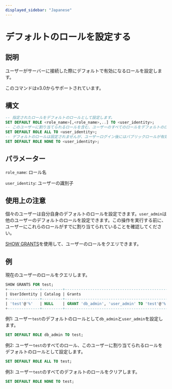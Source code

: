 ```yaml
---
displayed_sidebar: "Japanese"
---
```


# デフォルトのロールを設定する

## 説明

ユーザーがサーバーに接続した際にデフォルトで有効になるロールを設定します。

このコマンドはv3.0からサポートされています。

## 構文

```SQL
-- 指定されたロールをデフォルトのロールとして設定します。
SET DEFAULT ROLE <role_name>[,<role_name>,..] TO <user_identity>;
-- このユーザーに割り当てられるロールを含む、ユーザーのすべてのロールをデフォルトのロールとして設定します。
SET DEFAULT ROLE ALL TO <user_identity>;
-- デフォルトのロールは設定されませんが、ユーザーログイン後にはパブリックロールが有効になります。
SET DEFAULT ROLE NONE TO <user_identity>; 
```

## パラメーター

`role_name`: ロール名

`user_identity`: ユーザーの識別子

## 使用上の注意

個々のユーザーは自分自身のデフォルトのロールを設定できます。`user_admin`は他のユーザーのデフォルトのロールを設定できます。この操作を実行する前に、ユーザーにこれらのロールがすでに割り当てられていることを確認してください。

[SHOW GRANTS](SHOW_GRANTS.md)を使用して、ユーザーのロールをクエリできます。

## 例

現在のユーザーのロールをクエリします。

```SQL
SHOW GRANTS FOR test;
+--------------+---------+----------------------------------------------+
| UserIdentity | Catalog | Grants                                       |
+--------------+---------+----------------------------------------------+
| 'test'@'%'   | NULL    | GRANT 'db_admin', 'user_admin' TO 'test'@'%' |
+--------------+---------+----------------------------------------------+
```

例1: ユーザー`test`のデフォルトのロールとして`db_admin`と`user_admin`を設定します。

```SQL
SET DEFAULT ROLE db_admin TO test;
```

例2: ユーザー`test`のすべてのロール、このユーザーに割り当てられるロールをデフォルトのロールとして設定します。

```SQL
SET DEFAULT ROLE ALL TO test;
```

例3: ユーザー`test`のすべてのデフォルトのロールをクリアします。

```SQL
SET DEFAULT ROLE NONE TO test;
```
